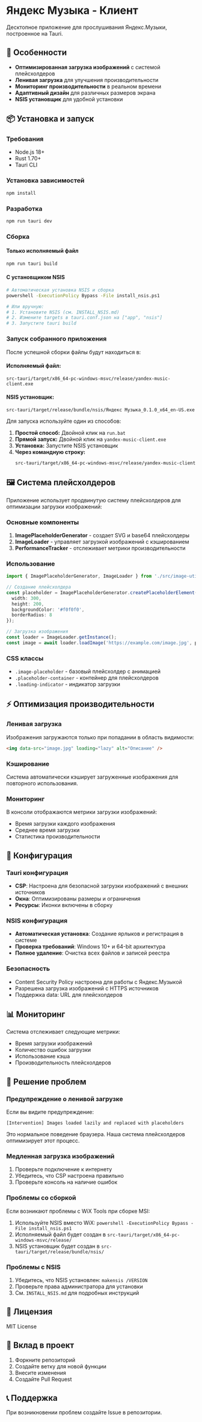 # Яндекс Музыка - Клиент

Десктопное приложение для прослушивания Яндекс.Музыки, построенное на Tauri.

## 🚀 Особенности

- **Оптимизированная загрузка изображений** с системой плейсхолдеров
- **Ленивая загрузка** для улучшения производительности
- **Мониторинг производительности** в реальном времени
- **Адаптивный дизайн** для различных размеров экрана
- **NSIS установщик** для удобной установки

## 📦 Установка и запуск

### Требования
- Node.js 18+
- Rust 1.70+
- Tauri CLI

### Установка зависимостей
```bash
npm install
```

### Разработка
```bash
npm run tauri dev
```

### Сборка

#### Только исполняемый файл
```bash
npm run tauri build
```

#### С установщиком NSIS
```bash
# Автоматическая установка NSIS и сборка
powershell -ExecutionPolicy Bypass -File install_nsis.ps1

# Или вручную:
# 1. Установите NSIS (см. INSTALL_NSIS.md)
# 2. Измените targets в tauri.conf.json на ["app", "nsis"]
# 3. Запустите tauri build
```

### Запуск собранного приложения

После успешной сборки файлы будут находиться в:

#### Исполняемый файл:
```
src-tauri/target/x86_64-pc-windows-msvc/release/yandex-music-client.exe
```

#### NSIS установщик:
```
src-tauri/target/release/bundle/nsis/Яндекс Музыка_0.1.0_x64_en-US.exe
```

Для запуска используйте один из способов:

1. **Простой способ:** Двойной клик на `run.bat`
2. **Прямой запуск:** Двойной клик на `yandex-music-client.exe`
3. **Установка:** Запустите NSIS установщик
4. **Через командную строку:** 
   ```bash
   src-tauri/target/x86_64-pc-windows-msvc/release/yandex-music-client.exe
   ```

## 🖼️ Система плейсхолдеров

Приложение использует продвинутую систему плейсхолдеров для оптимизации загрузки изображений:

### Основные компоненты

1. **ImagePlaceholderGenerator** - создает SVG и base64 плейсхолдеры
2. **ImageLoader** - управляет загрузкой изображений с кэшированием
3. **PerformanceTracker** - отслеживает метрики производительности

### Использование

```typescript
import { ImagePlaceholderGenerator, ImageLoader } from './src/image-utils';

// Создание плейсхолдера
const placeholder = ImagePlaceholderGenerator.createPlaceholderElement({
  width: 300,
  height: 200,
  backgroundColor: '#f0f0f0',
  borderRadius: 8
});

// Загрузка изображения
const loader = ImageLoader.getInstance();
const image = await loader.loadImage('https://example.com/image.jpg', placeholder);
```

### CSS классы

- `.image-placeholder` - базовый плейсхолдер с анимацией
- `.placeholder-container` - контейнер для плейсхолдеров
- `.loading-indicator` - индикатор загрузки

## ⚡ Оптимизация производительности

### Ленивая загрузка
Изображения загружаются только при попадании в область видимости:

```html
<img data-src="image.jpg" loading="lazy" alt="Описание" />
```

### Кэширование
Система автоматически кэширует загруженные изображения для повторного использования.

### Мониторинг
В консоли отображаются метрики загрузки изображений:
- Время загрузки каждого изображения
- Среднее время загрузки
- Статистика производительности

## 🔧 Конфигурация

### Tauri конфигурация
- **CSP**: Настроена для безопасной загрузки изображений с внешних источников
- **Окна**: Оптимизированы размеры и ограничения
- **Ресурсы**: Иконки включены в сборку

### NSIS конфигурация
- **Автоматическая установка**: Создание ярлыков и регистрация в системе
- **Проверка требований**: Windows 10+ и 64-bit архитектура
- **Полное удаление**: Очистка всех файлов и записей реестра

### Безопасность
- Content Security Policy настроена для работы с Яндекс.Музыкой
- Разрешена загрузка изображений с HTTPS источников
- Поддержка data: URL для плейсхолдеров

## 📊 Мониторинг

Система отслеживает следующие метрики:
- Время загрузки изображений
- Количество ошибок загрузки
- Использование кэша
- Производительность плейсхолдеров

## 🐛 Решение проблем

### Предупреждение о ленивой загрузке
Если вы видите предупреждение:
```
[Intervention] Images loaded lazily and replaced with placeholders
```

Это нормальное поведение браузера. Наша система плейсхолдеров оптимизирует этот процесс.

### Медленная загрузка изображений
1. Проверьте подключение к интернету
2. Убедитесь, что CSP настроена правильно
3. Проверьте консоль на наличие ошибок

### Проблемы со сборкой
Если возникают проблемы с WiX Tools при сборке MSI:
1. Используйте NSIS вместо WiX: `powershell -ExecutionPolicy Bypass -File install_nsis.ps1`
2. Исполняемый файл будет создан в `src-tauri/target/x86_64-pc-windows-msvc/release/`
3. NSIS установщик будет создан в `src-tauri/target/release/bundle/nsis/`

### Проблемы с NSIS
1. Убедитесь, что NSIS установлен: `makensis /VERSION`
2. Проверьте права администратора для установки
3. См. `INSTALL_NSIS.md` для подробных инструкций

## 📝 Лицензия

MIT License

## 🤝 Вклад в проект

1. Форкните репозиторий
2. Создайте ветку для новой функции
3. Внесите изменения
4. Создайте Pull Request

## 📞 Поддержка

При возникновении проблем создайте Issue в репозитории.
